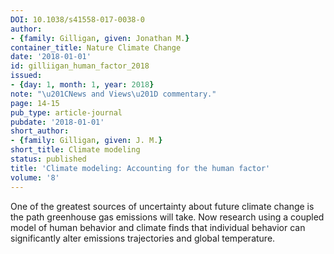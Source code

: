 ```yaml
---
DOI: 10.1038/s41558-017-0038-0
author:
- {family: Gilligan, given: Jonathan M.}
container_title: Nature Climate Change
date: '2018-01-01'
id: gilliigan_human_factor_2018
issued:
- {day: 1, month: 1, year: 2018}
note: "\u201CNews and Views\u201D commentary."
page: 14-15
pub_type: article-journal
pubdate: '2018-01-01'
short_author:
- {family: Gilligan, given: J. M.}
short_title: Climate modeling
status: published
title: 'Climate modeling: Accounting for the human factor'
volume: '8'
---
```

One of the greatest sources of uncertainty about future climate change is the path greenhouse gas emissions will take. Now research using a coupled model of human behavior and climate finds that individual behavior can significantly alter emissions trajectories and global temperature.
